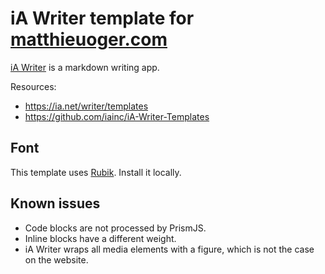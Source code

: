 # iA Writer template for [matthieuoger.com](https://matthieuoger.com/)

[iA Writer](https://ia.net/writer) is a markdown writing app.

Resources:

- https://ia.net/writer/templates
- https://github.com/iainc/iA-Writer-Templates

## Font

This template uses [Rubik](https://fonts.google.com/specimen/Rubik/). Install it locally.

## Known issues

- Code blocks are not processed by PrismJS.
- Inline blocks have a different weight.
- iA Writer wraps all media elements with a figure, which is not the case on the website.